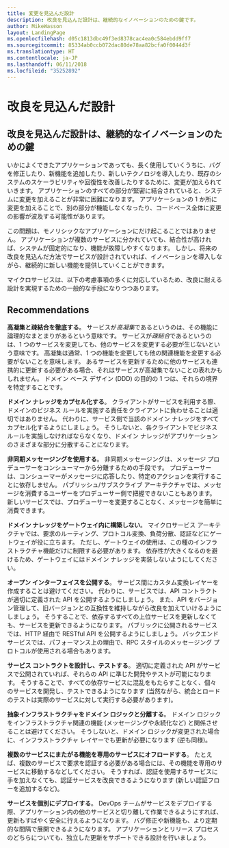 ```yaml
---
title: 変更を見込んだ設計
description: 改良を見込んだ設計は、継続的なイノベーションのための鍵です。
author: MikeWasson
layout: LandingPage
ms.openlocfilehash: d05c1813dbc49f3ed8378cac4ea0c584ebdd9ff7
ms.sourcegitcommit: 85334ab0ccb072dac80de78aa82bcfa0f0044d3f
ms.translationtype: HT
ms.contentlocale: ja-JP
ms.lasthandoff: 06/11/2018
ms.locfileid: "35252892"
---
```

# <a name="design-for-evolution"></a>改良を見込んだ設計

## <a name="an-evolutionary-design-is-key-for-continuous-innovation"></a>改良を見込んだ設計は、継続的なイノベーションのための鍵

いかによくできたアプリケーションであっても、長く使用していくうちに、バグを修正したり、新機能を追加したり、新しいテクノロジを導入したり、既存のシステムのスケーラビリティや回復性を改善したりするために、変更が加えられていきます。 アプリケーションのすべての部分が緊密に結合されていると、システムに変更を加えることが非常に困難になります。 アプリケーションの 1 か所に変更を加えることで、別の部分が機能しなくなったり、コードベース全体に変更の影響が波及する可能性があります。

この問題は、モノリシックなアプリケーションにだけ起こることではありません。 アプリケーションが複数のサービスに分かれていても、結合性が高ければ、システムが固定的になり、機能が故障しやすくなります。 しかし、将来の改良を見込んだ方法でサービスが設計されていれば、イノベーションを導入しながら、継続的に新しい機能を提供していくことができます。 

マイクロサービスは、以下の考慮事項の多くに対応しているため、改良に耐える設計を実現するための一般的な手段になりつつあります。

## <a name="recommendations"></a>Recommendations

**高凝集と疎結合を徹底する**。 サービスが*高凝集*であるというのは、その機能に論理的なまとまりがあるという意味です。 サービスが*疎結合*であるというのは、1 つのサービスを変更しても、他のサービスを変更する必要が生じないという意味です。 高凝集は通常、1 つの機能を変更しても他の関連機能を変更する必要がないことを意味します。 あるサービスを更新するために他のサービスも連携的に更新する必要がある場合、それはサービスが高凝集でないことの表れかもしれません。 ドメイン ベース デザイン (DDD) の目的の 1 つは、それらの境界を特定することです。

**ドメイン ナレッジをカプセル化する**。 クライアントがサービスを利用する際、ドメインのビジネス ルールを実施する責任をクライアントに負わせることは適切ではありません。 代わりに、サービス側で当該のドメイン ナレッジをすべてカプセル化するようにしましょう。 そうしないと、各クライアントでビジネス ルールを実施しなければならなくなり、ドメイン ナレッジがアプリケーションのさまざまな部分に分散することになります。 

**非同期メッセージングを使用する**。 非同期メッセージングは、メッセージ プロデューサーをコンシューマーから分離するための手段です。 プロデューサーは、コンシューマーがメッセージに応答したり、特定のアクションを実行することに依存しません。 パブリッシュ/サブスクライブ アーキテクチャでは、メッセージを消費するユーザーをプロデューサー側で把握できないこともあります。 新しいサービスでは、プロデューサーを変更することなく、メッセージを簡単に消費できます。

**ドメイン ナレッジをゲートウェイ内に構築しない**。 マイクロサービス アーキテクチャでは、要求のルーティング、プロトコル変換、負荷分散、認証などにゲートウェイが役に立ちます。 ただし、ゲートウェイの使用は、この種のインフラストラクチャ機能だけに制限する必要があります。 依存性が大きくなるのを避けるため、ゲートウェイにはドメイン ナレッジを実装しないようにしてください。

**オープン インターフェイスを公開する**。 サービス間にカスタム変換レイヤーを作成することは避けてください。 代わりに、サービスでは、API コントラクトが適切に定義された API を公開するようにしましょう。 また、API をバージョン管理して、旧バージョンとの互換性を維持しながら改良を加えていけるようにしましょう。 そうすることで、依存するすべての上位サービスを更新しなくても、サービスを更新できるようになります。 パブリックに公開されるサービスでは、HTTP 経由で RESTful API を公開するようにしましょう。 バックエンド サービスでは、パフォーマンス上の理由で、RPC スタイルのメッセージング プロトコルが使用される場合もあります。 

**サービス コントラクトを設計し、テストする**。 適切に定義された API がサービスで公開されていれば、それらの API に準じた開発やテストが可能になります。 そうすることで、すべての依存サービスに混乱をもたらすことなく、個々 のサービスを開発し、テストできるようになります (当然ながら、統合とロードのテストは実際のサービスに対して実行する必要があります)。

**抽象インフラストラクチャをドメイン ロジックと分離する**。 ドメイン ロジックをインフラストラクチャ関連の機能 (メッセージングや永続化など) と関係させることは避けてください。 そうしないと、ドメイン ロジックが変更された場合に、インフラストラクチャ レイヤーでも更新が必要になります (逆も同様)。 

**複数のサービスにまたがる機能を専用のサービスにオフロードする**。 たとえば、複数のサービスで要求を認証する必要がある場合には、その機能を専用のサービスに移動するなどしてください。 そうすれば、認証を使用するサービスに手を加えなくても、認証サービスを改良できるようになります (新しい認証フローを追加するなど)。

**サービスを個別にデプロイする**。 DevOps チームがサービスをデプロイする際、アプリケーション内の他のサービスと切り離して作業できるようにすれば、更新もすばやく安全に行えるようになります。 バグ修正や新機能も、より定期的な間隔で展開できるようになります。 アプリケーションとリリース プロセスのどちらについても、独立した更新をサポートできる設計を行いましょう。